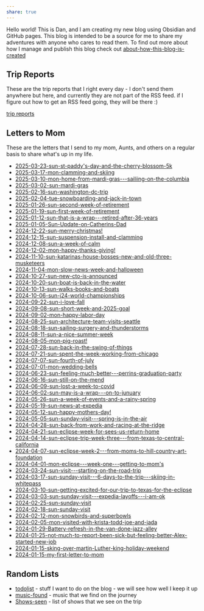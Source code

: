 ```yaml
---
share: true
---
```


Hello world!   This is Dan, and I am creating my new blog using Obsidian and GitHub pages.   This blog is intended to be a source for me to share my adventures with anyone who cares to read them.   To find out more about how I manage and publish this blog check out [about-how-this-blog-is-created](./about-how-this-blog-is-created.md)

## Trip Reports

These are the trip reports that I right every day - I don't send them anywhere but here, and currently they are not part of the RSS feed.  if I figure out how to get an RSS feed going, they will be there :) 

[trip reports](./trip-reports/index.md)



## Letters to Mom
These are the letters that I send to my mom, Aunts, and others on a regular basis to share what's up in my life.
- [2025-03-23-sun-st-paddy's-day-and-the-cherry-blossom-5k](./letters-to-mom/2025-03-23-sun-st-paddy's-day-and-the-cherry-blossom-5k.md)
- [2025-03-17-mon-clamming-and-skiing](./letters-to-mom/2025-03-17-mon-clamming-and-skiing.md)
- [2025-03-10-mon-home-from-mardi-gras---sailiing-on-the-columbia](./letters-to-mom/2025-03-10-mon-home-from-mardi-gras---sailiing-on-the-columbia.md)
- [2025-03-02-sun-mardi-gras](./letters-to-mom/2025-03-02-sun-mardi-gras.md)
- [2025-02-16-sun-washington-dc-trip](./letters-to-mom/2025-02-16-sun-washington-dc-trip.md)
- [2025-02-04-tue-snowboarding-and-jack-in-town](./letters-to-mom/2025-02-04-tue-snowboarding-and-jack-in-town.md)
- [2025-01-26-sun-second-week-of-retirement](./letters-to-mom/2025-01-26-sun-second-week-of-retirement.md)
- [2025-01-19-sun-first-week-of-retirement](./letters-to-mom/2025-01-19-sun-first-week-of-retirement.md)
- [2025-01-12-sun-that-is-a-wrap---retired-after-36-years](./letters-to-mom/2025-01-12-sun-that-is-a-wrap---retired-after-36-years.md)
- [2025-01-05-Sun-Update-on-Catherins-Dad](./letters-to-mom/2025-01-05-Sun-Update-on-Catherins-Dad.md)
- [2024-12-22-sun-merry-christmas!](./letters-to-mom/2024-12-22-sun-merry-christmas!.md)
- [2024-12-15-sun-suspension-install-and-clamming](./letters-to-mom/2024-12-15-sun-suspension-install-and-clamming.md)
- [2024-12-08-sun-a-week-of-calm](./letters-to-mom/2024-12-08-sun-a-week-of-calm.md)
- [2024-12-02-mon-happy-thanks-giving!](./letters-to-mom/2024-12-02-mon-happy-thanks-giving!.md)
- [2024-11-10-sun-katarinas-house-bosses-new-and-old-three-musketeers](./letters-to-mom/2024-11-10-sun-katarinas-house-bosses-new-and-old-three-musketeers.md)
- [2024-11-04-mon-slow-news-week-and-halloween](./letters-to-mom/2024-11-04-mon-slow-news-week-and-halloween.md)
- [2024-10-27-sun-new-cto-is-announced](./letters-to-mom/2024-10-27-sun-new-cto-is-announced.md)
- [2024-10-20-sun-boat-is-back-in-the-water](./letters-to-mom/2024-10-20-sun-boat-is-back-in-the-water.md)
- [2024-10-13-sun-walks-books-and-boats](./letters-to-mom/2024-10-13-sun-walks-books-and-boats.md)
- [2024-10-06-sun-j24-world-championships](./letters-to-mom/2024-10-06-sun-j24-world-championships.md)
- [2024-09-22-sun-i-love-fall](./letters-to-mom/2024-09-22-sun-i-love-fall.md)
- [2024-09-08-sun-short-week-and-2025-goal](./letters-to-mom/2024-09-08-sun-short-week-and-2025-goal.md)
- [2024-09-02-mon-happy-labor-day](./letters-to-mom/2024-09-02-mon-happy-labor-day.md)
- [2024-08-25-sun-architecture-team-visits-seattle](./letters-to-mom/2024-08-25-sun-architecture-team-visits-seattle.md)
- [2024-08-18-sun-sailing-surgery-and-thunderstorms](./letters-to-mom/2024-08-18-sun-sailing-surgery-and-thunderstorms.md)
- [2024-08-11-sun-a-nice-summer-week](./letters-to-mom/2024-08-11-sun-a-nice-summer-week.md)
- [2024-08-05-mon-pig-roast!](./letters-to-mom/2024-08-05-mon-pig-roast!.md)
- [2024-07-28-sun-back-in-the-swing-of-things](./letters-to-mom/2024-07-28-sun-back-in-the-swing-of-things.md)
- [2024-07-21-sun-spent-the-week-working-from-chicago](./letters-to-mom/2024-07-21-sun-spent-the-week-working-from-chicago.md)
- [2024-07-07-sun-fourth-of-july](./letters-to-mom/2024-07-07-sun-fourth-of-july.md)
- [2024-07-01-mon-wedding-bells](./letters-to-mom/2024-07-01-mon-wedding-bells.md)
- [2024-06-23-sun-feeling-much-better---perrins-graduation-party](./letters-to-mom/2024-06-23-sun-feeling-much-better---perrins-graduation-party.md)
- [2024-06-16-sun-still-on-the-mend](./letters-to-mom/2024-06-16-sun-still-on-the-mend.md)
- [2024-06-09-sun-lost-a-week-to-covid](./letters-to-mom/2024-06-09-sun-lost-a-week-to-covid.md)
- [2024-06-02-sun-may-is-a-wrap---on-to-junuary](./letters-to-mom/2024-06-02-sun-may-is-a-wrap---on-to-junuary.md)
- [2024-05-26-sun-a-week-of-events-and-a-rainy-spring](./letters-to-mom/2024-05-26-sun-a-week-of-events-and-a-rainy-spring.md)
- [2024-05-19-sun-news-at-expedia](./letters-to-mom/2024-05-19-sun-news-at-expedia.md)
- [2024-05-12-sun-happy-mothers-day!](./letters-to-mom/2024-05-12-sun-happy-mothers-day!.md)
- [2024-05-05-sun-sunday-visit---spring-is-in-the-air](./letters-to-mom/2024-05-05-sun-sunday-visit---spring-is-in-the-air.md)
- [2024-04-28-sun-back-from-work-and-racing-at-the-ridge](./letters-to-mom/2024-04-28-sun-back-from-work-and-racing-at-the-ridge.md)
- [2024-04-21-sun-eclipse-week-for-sees-us-return-home](./letters-to-mom/2024-04-21-sun-eclipse-week-for-sees-us-return-home.md)
- [2024-04-14-sun-eclipse-trip-week-three---from-texas-to-central-california](./letters-to-mom/2024-04-14-sun-eclipse-trip-week-three---from-texas-to-central-california.md)
- [2024-04-07-sun-eclipse-week-2---from-moms-to-hill-country-art-foundation](./letters-to-mom/2024-04-07-sun-eclipse-week-2---from-moms-to-hill-country-art-foundation.md)
- [2024-04-01-mon-eclipse---week-one---getting-to-mom's](./letters-to-mom/2024-04-01-mon-eclipse---week-one---getting-to-mom's.md)
- [2024-03-24-sun-visit---starting-on-the-road-trip](./letters-to-mom/2024-03-24-sun-visit---starting-on-the-road-trip.md)
- [2024-03-17-sun-sunday-visit---6-days-to-the-trip---skiing-in-whitepass](./letters-to-mom/2024-03-17-sun-sunday-visit---6-days-to-the-trip---skiing-in-whitepass.md)
- [2024-03-10-sun-getting-excited-for-our-trip-to-texas-for-the-eclipse](./letters-to-mom/2024-03-10-sun-getting-excited-for-our-trip-to-texas-for-the-eclipse.md)
- [2024-03-03-sun-sunday-visit---expedia-layoffs---i-am-ok](./letters-to-mom/2024-03-03-sun-sunday-visit---expedia-layoffs---i-am-ok.md)
- [2024-02-25-sun-sunday-visit](./letters-to-mom/2024-02-25-sun-sunday-visit.md)
- [2024-02-18-sun-sunday-visit](./letters-to-mom/2024-02-18-sun-sunday-visit.md)
- [2024-02-12-mon-snowbirds-and-superbowls](./letters-to-mom/2024-02-12-mon-snowbirds-and-superbowls.md)
- [2024-02-05-mon-visited-with-krista-todd-joe-and-jada](./letters-to-mom/2024-02-05-mon-visited-with-krista-todd-joe-and-jada.md)
- [2024-01-29-Battery-refresh-in-the-van-done-jazz-alley](./letters-to-mom/2024-01-29-Battery-refresh-in-the-van-done-jazz-alley.md)
- [2024-01-25-not-much-to-report-been-sick-but-feeling-better-Alex-started-new-job](./letters-to-mom/2024-01-25-not-much-to-report-been-sick-but-feeling-better-Alex-started-new-job.md)
- [2024-01-15-sking-over-martin-Luther-king-holiday-weekend](./letters-to-mom/2024-01-15-sking-over-martin-Luther-king-holiday-weekend.md)
- [2024-01-15-my-first-letter-to-mom](./letters-to-mom/2024-01-15-my-first-letter-to-mom.md)


## Random Lists

- [todolist](./todolist.md) - stuff I want to do on the blog - we will see how well I keep it up
- [music-found](./music-found.md) - music that we find on the journey
- [Shows-seen](./Shows-seen.md) - list of shows that we see on the trip







